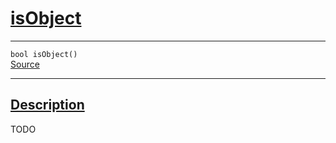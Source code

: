 
<h1 id="is-object">
 <a href="#/api/json/isObject" class="anchor">
   <span>isObject</span>
  </a>
</h1>

<div class="signature">
  <hr>

  
  <div class="definition-container">
    <div class="definition">
      <code><span class="token keyword">bool</span> isObject()</code>
      <div class="flex-spacing"></div>
      <a href="https://github.com/libocca/occa/blob/a7d71df6/include/occa/types/json.hpp#L450" target="_blank">Source</a>
    </div>
    
  </div>


  <hr>
</div>


<h2 id="description">
 <a href="#/api/json/isObject?id=description" class="anchor">
   <span>Description</span>
  </a>
</h2>

TODO
